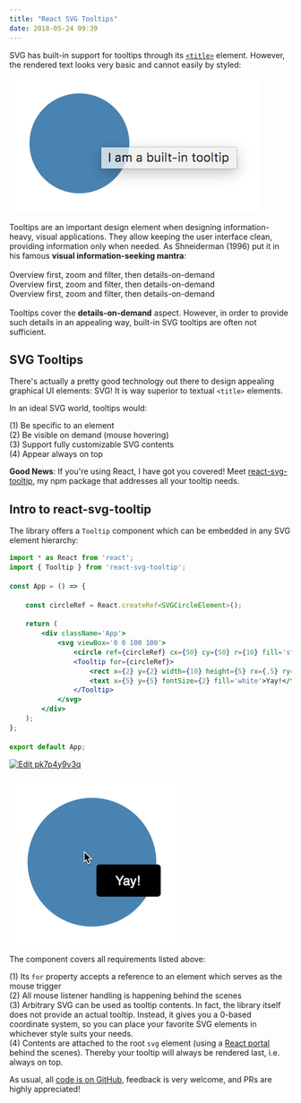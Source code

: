 ```yaml
---
title: "React SVG Tooltips"
date: 2018-05-24 09:39
---
```

SVG has built-in support for tooltips through its [`<title>`](https://developer.mozilla.org/en-US/docs/Web/SVG/Element/title) element.
However, the rendered text looks very basic and cannot easily by styled:

![](../images/svg-built-in-tooltip.png)


Tooltips are an important design element when designing information-heavy, visual applications.
They allow keeping the user interface clean, providing information only when needed.
As Shneiderman (1996) put it in his famous **visual information-seeking mantra**:
\
\
Overview first, zoom and filter, then details-on-demand\
Overview first, zoom and filter, then details-on-demand\
Overview first, zoom and filter, then details-on-demand\
\
Tooltips cover the **details-on-demand** aspect.
However, in order to provide such details in an appealing way, built-in SVG tooltips are often not sufficient.

## SVG Tooltips

There's actually a pretty good technology out there to design appealing graphical UI elements: SVG!
It is way superior to textual `<title>` elements.

In an ideal SVG world, tooltips would:

(1) Be specific to an element\
(2) Be visible on demand (mouse hovering)\
(3) Support fully customizable SVG contents\
(4) Appear always on top

**Good News**: If you're using React, I have got you covered!
Meet [react-svg-tooltip](https://www.npmjs.com/package/react-svg-tooltip), my npm package that addresses all your tooltip needs.

## Intro to react-svg-tooltip

The library offers a `Tooltip` component which can be embedded in any SVG element hierarchy:

```jsx
import * as React from 'react';
import { Tooltip } from 'react-svg-tooltip';

const App = () => {

    const circleRef = React.createRef<SVGCircleElement>();

    return (
        <div className='App'>
            <svg viewBox='0 0 100 100'>
                <circle ref={circleRef} cx={50} cy={50} r={10} fill='steelblue'/>
                <Tooltip for={circleRef}>
                    <rect x={2} y={2} width={10} height={5} rx={.5} ry={.5} fill='black'/>
                    <text x={5} y={5} fontSize={2} fill='white'>Yay!</text>
                </Tooltip>
            </svg>
        </div>
    );
};

export default App;
```
[![Edit pk7p4y9v3q](https://codesandbox.io/static/img/play-codesandbox.svg)](https://codesandbox.io/s/pk7p4y9v3q)

![](../images/react-svg-tooltip.png)

The component covers all requirements listed above:

(1) Its `for` property accepts a reference to an element which serves as the mouse trigger\
(2) All mouse listener handling is happening behind the scenes\
(3) Arbitrary SVG can be used as tooltip contents.
In fact, the library itself does not provide an actual tooltip.
Instead, it gives you a 0-based coordinate system, so you can place your favorite SVG elements in whichever style suits your needs.\
(4) Contents are attached to the root `svg` element (using a [React portal](https://reactjs.org/docs/portals.html) behind the scenes).
Thereby your tooltip will always be rendered last, i.e. always on top. 

As usual, all [code is on GitHub](https://github.com/netzwerg/react-svg-tooltip), feedback is very welcome, and PRs are highly appreciated!